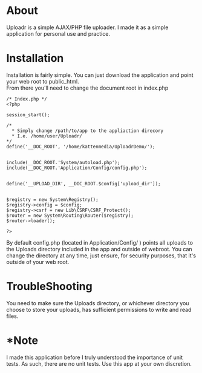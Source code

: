 About
=====================================
Uploadr is a simple AJAX/PHP file uploader.  I made it as a simple application for personal use and practice.

Installation
=====================================
Installation is fairly simple.  You can just download the application and point your web root to public_html.  
From there you'll need to change the document root in index.php

    /* Index.php */
    <?php

    session_start();

    /*
      * Simply change /path/to/app to the appliaction direcory
      * I.e. /home/user/Uploadr/
    */
    define('__DOC_ROOT', '/home/kattenmedia/UploadrDemo/');


    include(__DOC_ROOT.'System/autoload.php');
    include(__DOC_ROOT.'Application/Config/config.php');


    define('__UPLOAD_DIR', __DOC_ROOT.$config['upload_dir']);


    $registry = new System\Registry();
    $registry->config = $config;
    $registry->csrf = new Lib\CSRF\CSRF_Protect();
    $router = new System\Routing\Router($registry);
    $router->loader();

    ?>

By default config.php (located in Application/Config/ ) points all uploads to the Uploads directory included in the app and
outside of webroot.  You can change the directory at any time, just ensure, for security
purposes, that it's outside of your web root.

TroubleShooting
========================================
You need to make sure the Uploads directory, or whichever directory you choose to store your uploads, has sufficient
permissions to write and read files.

*Note
==============================================
I made this application before I truly understood the importance of unit tests.
As such, there are no unit tests. Use this app at your own discretion.  
